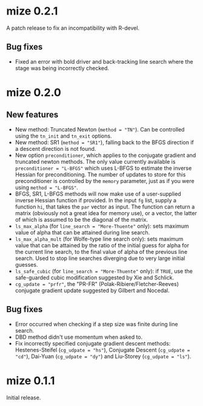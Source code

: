 # mize 0.2.1

A patch release to fix an incompatibility with R-devel.

## Bug fixes

* Fixed an error with bold driver and back-tracking line search where the
stage was being incorrectly checked.

# mize 0.2.0

## New features

* New method: Truncated Newton (`method = "TN"`). Can be controlled using the
`tn_init` and `tn_exit` options.
* New method: SR1 (`method = "SR1"`), falling back to the BFGS direction if a 
descent direction is not found.
* New option `preconditioner`, which applies to the conjugate gradient and
truncated newton methods. The only value currently available is `preconditioner
= "L-BFGS"` which uses L-BFGS to estimate the inverse Hessian for
preconditioning. The number of updates to store for this preconditioner is
controlled by the `memory` parameter, just as if you were using `method =
"L-BFGS"`.
* BFGS, SR1, L-BFGS methods will now make use of a user-supplied inverse Hessian
function if provided. In the input `fg` list, supply a function `hi`, that takes
the `par` vector as input. The function can return a matrix (obviously not a
great idea for memory use), or a vector, the latter of which is assumed to be
the diagonal of the matrix.
* `ls_max_alpha` (for `line_search = "More-Thuente"` only): sets maximum value
of alpha that can be attained during line search.
* `ls_max_alpha_mult` (for Wolfe-type line search only): sets maximum value that
can be attained by the ratio of the initial guess for alpha for the current line
search, to the final value of alpha of the previous line search. Used to stop
line searches diverging due to very large initial guesses.
* `ls_safe_cubic` (for `line_search = "More-Thuente"` only): if `TRUE`,
use the safe-guarded cubic modification suggested by Xie and Schlick.
* `cg_update = "prfr"`, the "PR-FR" (Polak-Ribiere/Fletcher-Reeves) conjugate 
gradient update suggested by Gilbert and Nocedal.

## Bug fixes

* Error occurred when checking if a step size was finite during line search.
* DBD method didn't use momentum when asked to.
* Fix incorrectly specified conjugate gradient descent methods: 
Hestenes-Steifel (`cg_udpate = "hs"`), Conjugate Descent (`cg_udpate = "cd"`), 
Dai-Yuan (`cg_udpate = "dy"`) and Liu-Storey (`cg_udpate = "ls"`).

# mize 0.1.1

Initial release.
